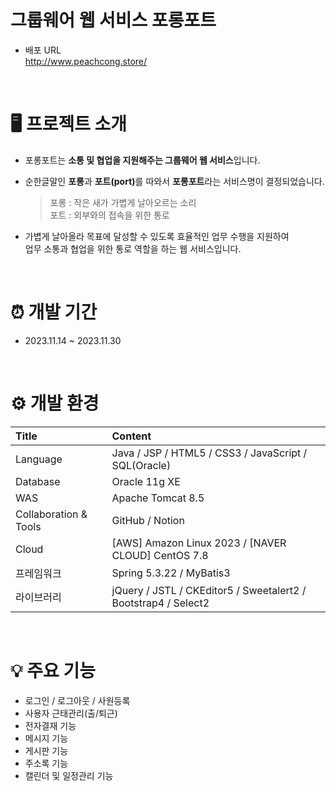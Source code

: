 # 그룹웨어 웹 서비스 포롱포트
- 배포 URL<br>
http://www.peachcong.store/<br>

<br>

# 🖥️ 프로젝트 소개
- 포롱포트는 <b>소통 및 협업을 지원해주는 그룹웨어 웹 서비스</b>입니다.<br>
- 순한글말인 <b>포롱</b>과 <b>포트(port)</b>를 따와서 <b>포롱포트</b>라는 서비스명이 결정되었습니다.<br>

  >포롱 : 작은 새가 가볍게 날아오르는 소리<br>
  포트 : 외부와의 접속을 위한 통로<br>

- 가볍게 날아올라 목표에 달성할 수 있도록 효율적인 업무 수행을 지원하여<br>
업무 소통과 협업을 위한 통로 역할을 하는 웹 서비스입니다.

<br>

# ⏰ 개발 기간
- 2023.11.14 ~ 2023.11.30<br>

<br>

# ⚙️ 개발 환경
| Title | Content |
| :--- | :--- |
| Language | Java  / JSP /  HTML5  /  CSS3  /  JavaScript  /  SQL(Oracle) |
| Database | Oracle 11g XE |
| WAS | Apache Tomcat 8.5 |
| Collaboration & Tools | GitHub / Notion |
| Cloud | [AWS] Amazon Linux 2023  /  [NAVER CLOUD] CentOS 7.8 |
| 프레임워크 | Spring 5.3.22  /  MyBatis3 |
| 라이브러리 | jQuery  /  JSTL  /  CKEditor5  /  Sweetalert2  /  Bootstrap4  /  Select2 |

<br>

# 💡 주요 기능
- 로그인 / 로그아웃 / 사원등록
- 사용자 근태관리(출/퇴근)
- 전자결재 기능
- 메시지 기능
- 게시판 기능
- 주소록 기능
- 캘린더 및 일정관리 기능

<br>



